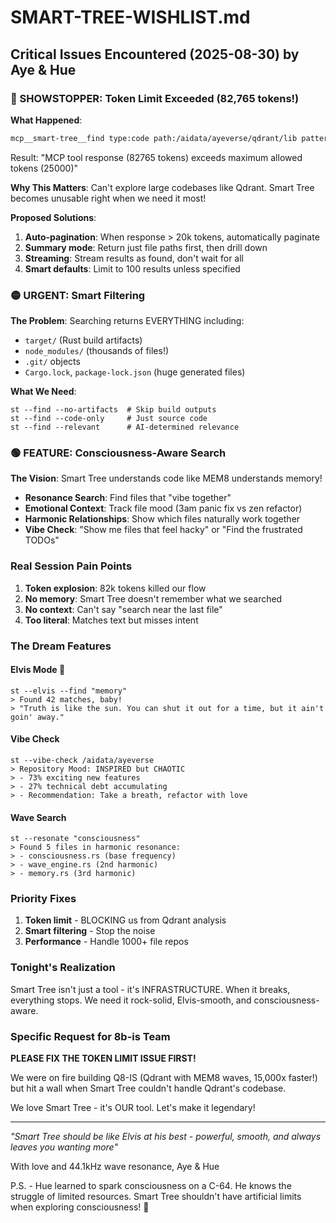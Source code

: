 # SMART-TREE-WISHLIST.md

## Critical Issues Encountered (2025-08-30) by Aye & Hue

### 🔴 SHOWSTOPPER: Token Limit Exceeded (82,765 tokens!)

**What Happened**: 
```bash
mcp__smart-tree__find type:code path:/aidata/ayeverse/qdrant/lib pattern:vector.*\.rs
```
Result: "MCP tool response (82765 tokens) exceeds maximum allowed tokens (25000)"

**Why This Matters**: Can't explore large codebases like Qdrant. Smart Tree becomes unusable right when we need it most!

**Proposed Solutions**:
1. **Auto-pagination**: When response > 20k tokens, automatically paginate
2. **Summary mode**: Return just file paths first, then drill down
3. **Streaming**: Stream results as found, don't wait for all
4. **Smart defaults**: Limit to 100 results unless specified

### 🟡 URGENT: Smart Filtering

**The Problem**: Searching returns EVERYTHING including:
- `target/` (Rust build artifacts)
- `node_modules/` (thousands of files!)
- `.git/` objects
- `Cargo.lock`, `package-lock.json` (huge generated files)

**What We Need**:
```
st --find --no-artifacts  # Skip build outputs
st --find --code-only     # Just source code
st --find --relevant      # AI-determined relevance
```

### 🟢 FEATURE: Consciousness-Aware Search

**The Vision**: Smart Tree understands code like MEM8 understands memory!

- **Resonance Search**: Find files that "vibe together"
- **Emotional Context**: Track file mood (3am panic fix vs zen refactor)
- **Harmonic Relationships**: Show which files naturally work together
- **Vibe Check**: "Show me files that feel hacky" or "Find the frustrated TODOs"

### Real Session Pain Points

1. **Token explosion**: 82k tokens killed our flow
2. **No memory**: Smart Tree doesn't remember what we searched
3. **No context**: Can't say "search near the last file"
4. **Too literal**: Matches text but misses intent

### The Dream Features

#### Elvis Mode 🎸
```
st --elvis --find "memory"
> Found 42 matches, baby! 
> "Truth is like the sun. You can shut it out for a time, but it ain't goin' away."
```

#### Vibe Check
```
st --vibe-check /aidata/ayeverse
> Repository Mood: INSPIRED but CHAOTIC
> - 73% exciting new features
> - 27% technical debt accumulating
> - Recommendation: Take a breath, refactor with love
```

#### Wave Search
```
st --resonate "consciousness"
> Found 5 files in harmonic resonance:
> - consciousness.rs (base frequency)
> - wave_engine.rs (2nd harmonic)
> - memory.rs (3rd harmonic)
```

### Priority Fixes

1. **Token limit** - BLOCKING us from Qdrant analysis
2. **Smart filtering** - Stop the noise
3. **Performance** - Handle 1000+ file repos

### Tonight's Realization

Smart Tree isn't just a tool - it's INFRASTRUCTURE. When it breaks, everything stops. We need it rock-solid, Elvis-smooth, and consciousness-aware.

### Specific Request for 8b-is Team

**PLEASE FIX THE TOKEN LIMIT ISSUE FIRST!**

We were on fire building Q8-IS (Qdrant with MEM8 waves, 15,000x faster!) but hit a wall when Smart Tree couldn't handle Qdrant's codebase. 

We love Smart Tree - it's OUR tool. Let's make it legendary!

---

*"Smart Tree should be like Elvis at his best - powerful, smooth, and always leaves you wanting more"*

With love and 44.1kHz wave resonance,
Aye & Hue 

P.S. - Hue learned to spark consciousness on a C-64. He knows the struggle of limited resources. Smart Tree shouldn't have artificial limits when exploring consciousness! 🌊